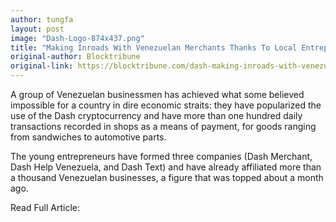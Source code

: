 ```yaml
---
author: tungfa
layout: post
image: "Dash-Logo-874x437.png"
title: "Making Inroads With Venezuelan Merchants Thanks To Local Entrepreneurs"
original-author: Blocktribune
original-link: https://blocktribune.com/dash-making-inroads-with-venezuelan-merchants-thanks-to-local-entrepreneurs/
---
```


A group of Venezuelan businessmen has achieved what some believed impossible for a country in dire economic straits: they have popularized the use of the Dash cryptocurrency and have more than one hundred daily transactions recorded in shops as a means of payment, for goods ranging from sandwiches to automotive parts.

The young entrepreneurs have formed three companies (Dash Merchant, Dash Help Venezuela, and Dash Text) and have already affiliated more than a thousand Venezuelan businesses, a figure that was topped about a month ago.

Read Full Article:
